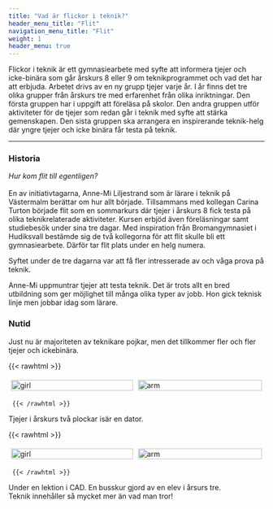 ```yaml
---
title: "Vad är flickor i teknik?"
header_menu_title: "Flit"
navigation_menu_title: "Flit"
weight: 1
header_menu: true
---
```

Flickor i teknik är ett gymnasiearbete med syfte att informera tjejer och icke-binära som går årskurs 8 eller 9 om teknikprogrammet och vad det har att erbjuda. Arbetet drivs av en ny grupp tjejer varje år. I år finns det tre olika grupper från årskurs tre med erfarenhet från olika inriktningar. Den första gruppen har i uppgift att föreläsa på skolor. Den andra gruppen utför aktiviteter för de tjejer som redan går i teknik med syfte att stärka gemenskapen. Den sista gruppen ska arrangera en inspirerande teknik-helg där yngre tjejer och icke binära får testa på teknik.
<br>


 <!-- ###### *[De olika flitgrupperna](services)* -->
---

### Historia

*Hur kom flit till egentligen?*
 <br>
 <br>
 En av initiativtagarna, Anne-Mi Liljestrand som är lärare i teknik på Västermalm berättar om hur allt började. Tillsammans med kollegan Carina Turton började flit som en sommarkurs där tjejer i årskurs 8 fick testa på olika teknikrelaterade aktiviteter. Kursen erbjöd även föreläsningar samt studiebesök under sina tre dagar. Med inspiration från Bromangymnasiet i Hudiksvall bestämde sig de två kollegorna för att flit skulle bli ett gymnasiearbete. Därför tar flit plats under en helg numera.

Syftet under de tre dagarna var att få fler intresserade av och våga prova på teknik.

Anne-Mi uppmuntrar tjejer att testa teknik. Det är trots allt en bred utbildning som ger möjlighet till många olika typer av jobb. Hon gick teknisk linje men jobbar idag som lärare.


### Nutid

Just nu är majoriteten av teknikare pojkar, men det tillkommer fler och fler tjejer och ickebinära. 

<!--![](images/girlarm2.PNG)

![](images/girlsen.jpg)-->


{{< rawhtml >}}


<style>
    .row {
  display: flex;
}

/* Create three equal columns that sits next to each other */
.column {
  flex: 50%;
  padding: 5px;
}
    </style>




<div class="row">
  <div class="column">
    <img src="images/girlsen.jpg" alt="girl" style="width:100%">
  </div>
  <div class="column">
    <img src="images/girlarm2.PNG" alt="arm" style="width:100%">
  </div>
  </div>
  
     {{< /rawhtml >}}
    

Tjejer i årskurs två plockar isär en dator.

{{< rawhtml >}}


<style>
    .row {
  display: flex;
}

/* Create three equal columns that sits next to each other */
.column {
  flex: 50%;
  padding: 5px;
}
    </style>




<div class="row">
  <div class="column">
    <img src="images/cad.jpg" alt="girl" style="width:100%">
  </div>
  <div class="column">
    <img src="images/busshp.jpg" alt="arm" style="width:100%">
  </div>
  </div>
  
     {{< /rawhtml >}}

  Under en lektion i CAD. En busskur gjord av en elev i årsurs tre. 
<br>
  Teknik innehåller så mycket mer än vad man tror! 